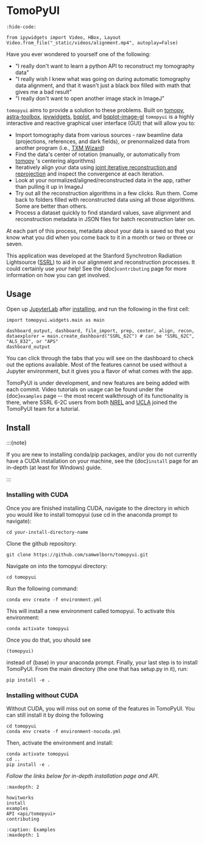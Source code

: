 # TomoPyUI

```{jupyter-execute}
:hide-code:

from ipywidgets import Video, HBox, Layout
Video.from_file("_static/videos/alignment.mp4", autoplay=False)
```

Have you ever wondered to yourself one of the following:

- "I really don't want to learn a python API to reconstruct my tomography data" 
- "I really wish I knew what was going on during automatic tomography data alignment, and that it wasn't just a black box filled with math that gives me a bad result"
- "I really don't want to open another image stack in ImageJ"

`tomopyui` aims to provide a solution to these problems. Built on [tomopy](https://tomopy.readthedocs.io/en/latest/), [astra-toolbox](http://www.astra-toolbox.com/docs/install.html), [ipywidgets](https://ipywidgets.readthedocs.io/en/latest/), [bqplot](), and [bqplot-image-gl](https://pypi.org/project/bqplot-image-gl/)  `tomopyui` is a highly interactive and reactive graphical user interface (GUI) that will allow you to:

- Import tomography data from various sources - raw beamline data (projections, references, and dark fields), or prenormalized data from another program (i.e., [TXM Wizard](https://sourceforge.net/projects/txm-wizard/))
- Find the data's center of rotation (manually, or automatically from [tomopy](https://tomopy.readthedocs.io/en/latest/) 's centering algorithms)
- Iteratively align your data using [joint iterative reconstruction and reprojection](https://www.nature.com/articles/s41598-017-12141-9.pdf) and inspect the convergence at each iteration. 
- Look at your normalized/aligned/reconstructed data in the app, rather than pulling it up in ImageJ
- Try out all the reconstruction algorithms in a few clicks. Run them. Come back to folders filled with reconstructed data using all those algorithms. Some are better than others.
- Process a dataset quickly to find standard values, save alignment and reconstruction metadata in JSON files for batch reconstruction later on.

At each part of this process, metadata about your data is saved so that you know what you did when you come back to it in a month or two or three or seven.

This application was developed at the Stanford Synchrotron Radiation Lightsource ([SSRL](https://www-ssrl.slac.stanford.edu/)) to aid in our alignment and reconstruction processes. It could certainly use _your_ help! See the {doc}`contributing` page for more information on how you can get involved.

## Usage

Open up [JupyterLab](https://jupyterlab.readthedocs.io/en/stable/getting_started/overview.html) after [installing](#install), and run the following in the first cell:

```{jupyter-execute}
import tomopyui.widgets.main as main

dashboard_output, dashboard, file_import, prep, center, align, recon, dataexplorer = main.create_dashboard("SSRL_62C") # can be "SSRL_62C", "ALS_832", or "APS"
dashboard_output
```

You can click through the tabs that you will see on the dashboard to check out the options available. Most of the features cannot be used without a Jupyter environment, but it gives you a flavor of what comes with the app.

TomoPyUI is under development, and new features are being added with each commit. Video tutorials on usage can be found under the {doc}`examples` page -- the most recent walkthrough of its functionality is there, where SSRL 6-2C users from both [NREL](https://www.nrel.gov/) and [UCLA](https://www.chem.ucla.edu/scalar/) joined the TomoPyUI team for a tutorial. 

## Install

:::{note}

If you are new to installing conda/pip packages, and/or you do not currently have a CUDA installation on your machine, see the {doc}`install` page for an in-depth (at least for Windows) guide.

:::


### Installing with CUDA
Once you are finished installing CUDA, navigate to the directory in which you would like to install tomopyui (use cd in the anaconda prompt to navigate):

```
cd your-install-directory-name
```

Clone the github repository:

```
git clone https://github.com/samwelborn/tomopyui.git
```

Navigate on into the tomopyui directory:

```
cd tomopyui
```

Run the following command:

```
conda env create -f environment.yml
```

This will install a new environment called tomopyui. To activate this environment:

```
conda activate tomopyui
```

Once you do that, you should see 

```
(tomopyui)
```

instead of (base) in your anaconda prompt. Finally, your last step is to install TomoPyUI. From the main directory (the one that has setup.py in it), run:

```
pip install -e .
```

### Installing without CUDA

Without CUDA, you will miss out on some of the features in TomoPyUI. You can still install it by doing the following

```
cd tomopyui
conda env create -f environment-nocuda.yml
```

Then, activate the environment and install:

```
conda activate tomopyui
cd ..
pip install -e .
```

_Follow the links below for in-depth installation page and API._

```{toctree}
:maxdepth: 2

howitworks
install
examples
API <api/tomopyui>
contributing
```

```{toctree}
:caption: Examples
:maxdepth: 1
```
